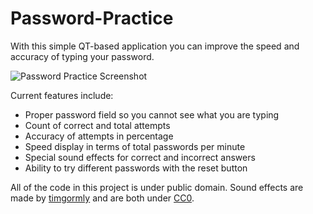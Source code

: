 # Password-Practice
With this simple QT-based application you can improve the speed and accuracy of typing your password.

![Password Practice Screenshot](https://i.imgur.com/sPTSadG.png)

Current features include:
- Proper password field so you cannot see what you are typing
- Count of correct and total attempts
- Accuracy of attempts in percentage
- Speed display in terms of total passwords per minute
- Special sound effects for correct and incorrect answers
- Ability to try different passwords with the reset button

All of the code in this project is under public domain. Sound effects are made by [timgormly](http://www.freesound.org/people/timgormly/) and are both under [CC0](http://creativecommons.org/publicdomain/zero/1.0/).